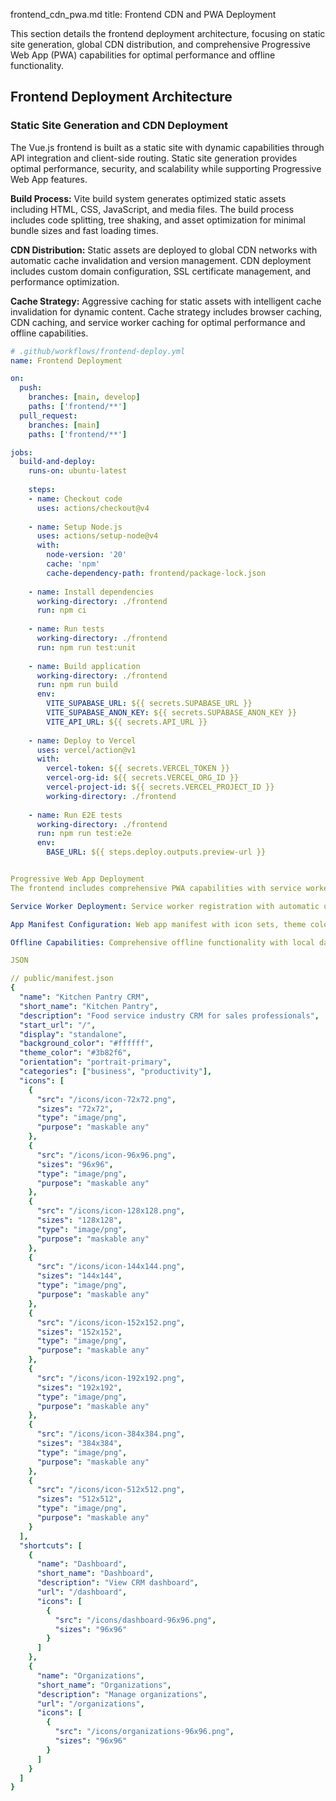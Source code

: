 frontend_cdn_pwa.md
title: Frontend CDN and PWA Deployment

This section details the frontend deployment architecture, focusing on static site generation, global CDN distribution, and comprehensive Progressive Web App (PWA) capabilities for optimal performance and offline functionality.

## Frontend Deployment Architecture

### Static Site Generation and CDN Deployment

The Vue.js frontend is built as a static site with dynamic capabilities through API integration and client-side routing. Static site generation provides optimal performance, security, and scalability while supporting Progressive Web App features.

**Build Process:** Vite build system generates optimized static assets including HTML, CSS, JavaScript, and media files. The build process includes code splitting, tree shaking, and asset optimization for minimal bundle sizes and fast loading times.

**CDN Distribution:** Static assets are deployed to global CDN networks with automatic cache invalidation and version management. CDN deployment includes custom domain configuration, SSL certificate management, and performance optimization.

**Cache Strategy:** Aggressive caching for static assets with intelligent cache invalidation for dynamic content. Cache strategy includes browser caching, CDN caching, and service worker caching for optimal performance and offline capabilities.

```yaml
# .github/workflows/frontend-deploy.yml
name: Frontend Deployment

on:
  push:
    branches: [main, develop]
    paths: ['frontend/**']
  pull_request:
    branches: [main]
    paths: ['frontend/**']

jobs:
  build-and-deploy:
    runs-on: ubuntu-latest
    
    steps:
    - name: Checkout code
      uses: actions/checkout@v4
      
    - name: Setup Node.js
      uses: actions/setup-node@v4
      with:
        node-version: '20'
        cache: 'npm'
        cache-dependency-path: frontend/package-lock.json
        
    - name: Install dependencies
      working-directory: ./frontend
      run: npm ci
      
    - name: Run tests
      working-directory: ./frontend
      run: npm run test:unit
      
    - name: Build application
      working-directory: ./frontend
      run: npm run build
      env:
        VITE_SUPABASE_URL: ${{ secrets.SUPABASE_URL }}
        VITE_SUPABASE_ANON_KEY: ${{ secrets.SUPABASE_ANON_KEY }}
        VITE_API_URL: ${{ secrets.API_URL }}
        
    - name: Deploy to Vercel
      uses: vercel/action@v1
      with:
        vercel-token: ${{ secrets.VERCEL_TOKEN }}
        vercel-org-id: ${{ secrets.VERCEL_ORG_ID }}
        vercel-project-id: ${{ secrets.VERCEL_PROJECT_ID }}
        working-directory: ./frontend
        
    - name: Run E2E tests
      working-directory: ./frontend
      run: npm run test:e2e
      env:
        BASE_URL: ${{ steps.deploy.outputs.preview-url }}


Progressive Web App Deployment
The frontend includes comprehensive PWA capabilities with service worker deployment, manifest configuration, and offline functionality.

Service Worker Deployment: Service worker registration with automatic updates and cache management. Service worker deployment includes background sync, push notifications, and offline capabilities.

App Manifest Configuration: Web app manifest with icon sets, theme colors, and installation prompts. Manifest configuration supports native-like installation on mobile devices and desktop platforms.

Offline Capabilities: Comprehensive offline functionality with local data storage and sync capabilities. Offline features include cached data access, offline form submission, and automatic synchronization when connectivity is restored.

JSON

// public/manifest.json
{
  "name": "Kitchen Pantry CRM",
  "short_name": "Kitchen Pantry",
  "description": "Food service industry CRM for sales professionals",
  "start_url": "/",
  "display": "standalone",
  "background_color": "#ffffff",
  "theme_color": "#3b82f6",
  "orientation": "portrait-primary",
  "categories": ["business", "productivity"],
  "icons": [
    {
      "src": "/icons/icon-72x72.png",
      "sizes": "72x72",
      "type": "image/png",
      "purpose": "maskable any"
    },
    {
      "src": "/icons/icon-96x96.png",
      "sizes": "96x96",
      "type": "image/png",
      "purpose": "maskable any"
    },
    {
      "src": "/icons/icon-128x128.png",
      "sizes": "128x128",
      "type": "image/png",
      "purpose": "maskable any"
    },
    {
      "src": "/icons/icon-144x144.png",
      "sizes": "144x144",
      "type": "image/png",
      "purpose": "maskable any"
    },
    {
      "src": "/icons/icon-152x152.png",
      "sizes": "152x152",
      "type": "image/png",
      "purpose": "maskable any"
    },
    {
      "src": "/icons/icon-192x192.png",
      "sizes": "192x192",
      "type": "image/png",
      "purpose": "maskable any"
    },
    {
      "src": "/icons/icon-384x384.png",
      "sizes": "384x384",
      "type": "image/png",
      "purpose": "maskable any"
    },
    {
      "src": "/icons/icon-512x512.png",
      "sizes": "512x512",
      "type": "image/png",
      "purpose": "maskable any"
    }
  ],
  "shortcuts": [
    {
      "name": "Dashboard",
      "short_name": "Dashboard",
      "description": "View CRM dashboard",
      "url": "/dashboard",
      "icons": [
        {
          "src": "/icons/dashboard-96x96.png",
          "sizes": "96x96"
        }
      ]
    },
    {
      "name": "Organizations",
      "short_name": "Organizations",
      "description": "Manage organizations",
      "url": "/organizations",
      "icons": [
        {
          "src": "/icons/organizations-96x96.png",
          "sizes": "96x96"
        }
      ]
    }
  ]
}